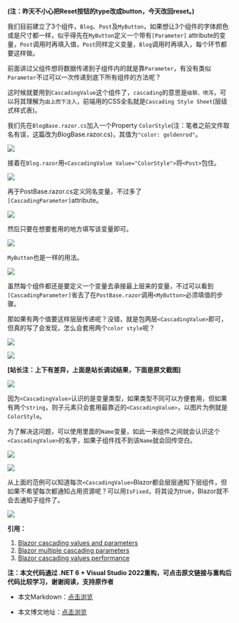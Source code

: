 **(注：昨天不小心把Reset按钮的type改成button，今天改回reset。)**

我们目前建立了3个组件，`Blog`、`Post`及`MyButton`，如果想让3个组件的字体颜色或是尺寸都一样，似乎得先在`MyButton`定义一个带有`[Parameter]` attribute的变量，`Post`调用时再填入值，`Post`同样定义变量，`Blog`调用时再填入，每个环节都要这样做。

前面讲过父组件想将数据传递到子组件内的就是靠`Parameter`，有没有类似`Parameter`不过可以一次传递到底下所有组件的方法呢？

这时候就要用到`CascadingValue`这个组件了，`cascading`的意思是`级联、喷泻`，可以将其理解为`由上而下注入`，前端用的CSS全名就是`Cascading Style Sheet`(层级式样式表)。

我们先在`BlogBase.razor.cs`加入一个Property `ColorStyle`(注：笔者之前文件取名有误，这篇改为BlogBase.razor.cs)，其值为`"color: goldenrod"`。

![](https://img1.dotnet9.com/2021/12/1801.png)

接着在`Blog.razor`用`<CascadingValue Value="ColorStyle">`将`<Post>`包住。

![](https://img1.dotnet9.com/2021/12/1802.png)

再于PostBase.razor.cs定义同名变量，不过多了`[CascadingParameter]`attribute。

![](https://img1.dotnet9.com/2021/12/1803.png)

然后只要在想要套用的地方填写该变量即可。

![](https://img1.dotnet9.com/2021/12/1804.png)

`MyButton`也是一样的用法。

![](https://img1.dotnet9.com/2021/12/1805.png)

虽然每个组件都还是要定义一个变量去承接最上层来的变量，不过可以看到`[CascadingParameter]`省去了在`PostBase.razor`调用`<MyButton>`必须填值的步骤。

那如果有两个值要这样层层传递呢？没错，就是包两层`<CascadingValue>`即可，但真的写了会发现，怎么会套用两个`color style`呢？

![](https://img1.dotnet9.com/2021/12/1806.png)

![](https://img1.dotnet9.com/2021/12/1807.png)

**[站长注：上下有差异，上面是站长调试结果，下面是原文截图]**

![](https://img1.dotnet9.com/2021/12/1808.png)

因为`<CascadingValue>`认识的是变量类型，如果类型不同可以方便套用，但如果有两个`string`，则子元素只会套用最靠近的`<CascadingValue>`，以图片为例就是`ColorStyle`。

为了解决这问题，可以使用里面的`Name`变量，如此一来组件之间就会认识这个`<CascadingValue>`的名字，如果子组件找不到该`Name`就会回传空白。

![](https://img1.dotnet9.com/2021/12/1809.png)

![](https://img1.dotnet9.com/2021/12/1810.png)

从上面的范例可以知道每次`<CascadingValue>`Blazor都会层层通知下层组件，但如果不希望每次都通知占用资源呢？可以用`IsFixed`，将其设为true，Blazor就不会去通知子组件了。

![](https://img1.dotnet9.com/2021/12/1811.png)

**引用：**

1. [Blazor cascading values and parameters](https://www.pragimtech.com/blog/blazor/blazor-cascading-values-parameters/)
2. [Blazor multiple cascading parameters](https://www.pragimtech.com/blog/blazor/blazor-multiple-cascading-parameters/)
3. [Blazor cascading values performance](https://www.pragimtech.com/blog/blazor/blazor-cascading-values-performance/)

**注：本文代码通过 .NET 6 + Visual Studio 2022重构，可点击原文链接与重构后代码比较学习，谢谢阅读，支持原作者**

- 本文Markdown：[点击浏览](https://github.com/dotnet9/dotnet9.com/blob/develop/doc/blog_contents/uploads/2021/12/2021-12-15_02.md)

- 本文博文地址：[点击浏览](https://dotnet9.com/1024)